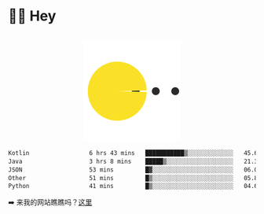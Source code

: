 
# 👋🏻 Hey
<div align="center">
	<br>
	<img src="https://raw.githubusercontent.com/Aniket965/Aniket965/master/pacman.svg?sanitize=true" width="200" height="200">
	<br>
</div>

<!--START_SECTION:waka-->

```txt
Kotlin                 6 hrs 43 mins   ███████████▒░░░░░░░░░░░░░   45.67 %
Java                   3 hrs 8 mins    █████▒░░░░░░░░░░░░░░░░░░░   21.35 %
JSON                   53 mins         █▓░░░░░░░░░░░░░░░░░░░░░░░   06.09 %
Other                  51 mins         █▒░░░░░░░░░░░░░░░░░░░░░░░   05.82 %
Python                 41 mins         █▒░░░░░░░░░░░░░░░░░░░░░░░   04.67 %
```

<!--END_SECTION:waka-->

 ➡️  来我的网站瞧瞧吗？[这里](https://www.shaolongfei.com)
